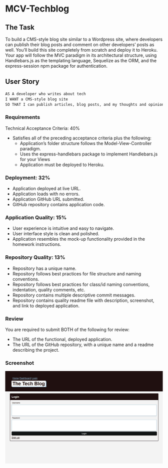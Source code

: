 # MCV-Techblog

## The Task
To build a CMS-style blog site similar to a Wordpress site, where developers can publish their blog posts and comment on other developers’ posts as well. You’ll build this site completely from scratch and deploy it to Heroku. Your app will follow the MVC paradigm in its architectural structure, using Handlebars.js as the templating language, Sequelize as the ORM, and the express-session npm package for authentication.

## User Story
```md
AS A developer who writes about tech
I WANT a CMS-style blog site
SO THAT I can publish articles, blog posts, and my thoughts and opinions
``` 

### Requirements
Technical Acceptance Criteria: 40%
* Satisfies all of the preceding acceptance criteria plus the following:
    * Application’s folder structure follows the Model-View-Controller paradigm.
    * Uses the express-handlebars package to implement Handlebars.js for your Views
    * Application must be deployed to Heroku.

### Deployment: 32%
* Application deployed at live URL.
* Application loads with no errors.
* Application GitHub URL submitted.
* GitHub repository contains application code.

### Application Quality: 15%
* User experience is intuitive and easy to navigate.
* User interface style is clean and polished.
* Application resembles the mock-up functionality provided in the homework instructions.

### Repository Quality: 13%
* Repository has a unique name.
* Repository follows best practices for file structure and naming conventions.
* Repository follows best practices for class/id naming conventions, indentation, quality comments, etc.
* Repository contains multiple descriptive commit messages.
* Repository contains quality readme file with description, screenshot, and link to deployed application.

### Review
You are required to submit BOTH of the following for review:
* The URL of the functional, deployed application.
* The URL of the GitHub repository, with a unique name and a readme describing the project.

### Screenshot
![Login-Screen](./public/images/mvctech.jpg)
